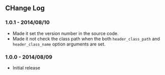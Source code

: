 ## CHange Log

### 1.0.1 - 2014/08/10
- Made it set the version number in the source code.
- Made it not check the class path when the both `header_class_path` and `header_class_name` option arguments are set.

### 1.0.0 - 2014/08/09
- Initial release